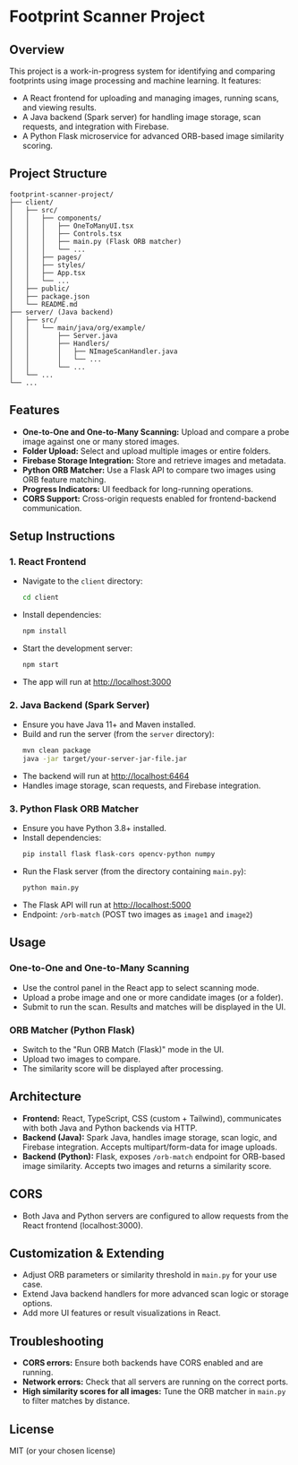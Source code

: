 # Footprint Scanner Project

## Overview

This project is a work-in-progress system for identifying and comparing footprints using image processing and machine learning. It features:

- A React frontend for uploading and managing images, running scans, and viewing results.
- A Java backend (Spark server) for handling image storage, scan requests, and integration with Firebase.
- A Python Flask microservice for advanced ORB-based image similarity scoring.

## Project Structure

```
footprint-scanner-project/
├── client/
│   ├── src/
│   │   ├── components/
│   │   │   ├── OneToManyUI.tsx
│   │   │   ├── Controls.tsx
│   │   │   ├── main.py (Flask ORB matcher)
│   │   │   └── ...
│   │   ├── pages/
│   │   ├── styles/
│   │   ├── App.tsx
│   │   └── ...
│   ├── public/
│   ├── package.json
│   └── README.md
├── server/ (Java backend)
│   ├── src/
│   │   └── main/java/org/example/
│   │       ├── Server.java
│   │       ├── Handlers/
│   │       │   ├── NImageScanHandler.java
│   │       │   └── ...
│   │       └── ...
│   └── ...
└── ...
```

## Features

- **One-to-One and One-to-Many Scanning:** Upload and compare a probe image against one or many stored images.
- **Folder Upload:** Select and upload multiple images or entire folders.
- **Firebase Storage Integration:** Store and retrieve images and metadata.
- **Python ORB Matcher:** Use a Flask API to compare two images using ORB feature matching.
- **Progress Indicators:** UI feedback for long-running operations.
- **CORS Support:** Cross-origin requests enabled for frontend-backend communication.

## Setup Instructions

### 1. React Frontend

- Navigate to the `client` directory:
  ```sh
  cd client
  ```
- Install dependencies:
  ```sh
  npm install
  ```
- Start the development server:
  ```sh
  npm start
  ```
- The app will run at [http://localhost:3000](http://localhost:3000)

### 2. Java Backend (Spark Server)

- Ensure you have Java 11+ and Maven installed.
- Build and run the server (from the `server` directory):
  ```sh
  mvn clean package
  java -jar target/your-server-jar-file.jar
  ```
- The backend will run at [http://localhost:6464](http://localhost:6464)
- Handles image storage, scan requests, and Firebase integration.

### 3. Python Flask ORB Matcher

- Ensure you have Python 3.8+ installed.
- Install dependencies:
  ```sh
  pip install flask flask-cors opencv-python numpy
  ```
- Run the Flask server (from the directory containing `main.py`):
  ```sh
  python main.py
  ```
- The Flask API will run at [http://localhost:5000](http://localhost:5000)
- Endpoint: `/orb-match` (POST two images as `image1` and `image2`)

## Usage

### One-to-One and One-to-Many Scanning

- Use the control panel in the React app to select scanning mode.
- Upload a probe image and one or more candidate images (or a folder).
- Submit to run the scan. Results and matches will be displayed in the UI.

### ORB Matcher (Python Flask)

- Switch to the "Run ORB Match (Flask)" mode in the UI.
- Upload two images to compare.
- The similarity score will be displayed after processing.

## Architecture

- **Frontend:** React, TypeScript, CSS (custom + Tailwind), communicates with both Java and Python backends via HTTP.
- **Backend (Java):** Spark Java, handles image storage, scan logic, and Firebase integration. Accepts multipart/form-data for image uploads.
- **Backend (Python):** Flask, exposes `/orb-match` endpoint for ORB-based image similarity. Accepts two images and returns a similarity score.

## CORS

- Both Java and Python servers are configured to allow requests from the React frontend (localhost:3000).

## Customization & Extending

- Adjust ORB parameters or similarity threshold in `main.py` for your use case.
- Extend Java backend handlers for more advanced scan logic or storage options.
- Add more UI features or result visualizations in React.

## Troubleshooting

- **CORS errors:** Ensure both backends have CORS enabled and are running.
- **Network errors:** Check that all servers are running on the correct ports.
- **High similarity scores for all images:** Tune the ORB matcher in `main.py` to filter matches by distance.

## License

MIT (or your chosen license)
